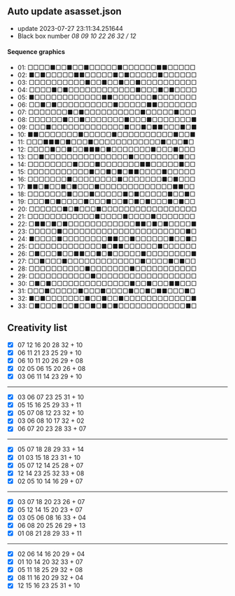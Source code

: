 ## Auto update asasset.json

* update 2023-07-27 23:11:34.251644
* Black box number _08 09 10 22 26 32 / 12_
#### Sequence graphics

* 01: □□□□■□□■□□■□□□□□■□□□□□□■■□□□□□
* 02: ■□■□□□□□■■□□□□□■□■□□□□□■□□□□□□
* 03: □□□□□□□□□□■□□■□□■□□■□□□□□□□□□□
* 04: □□□□■□■□□□□□□□□□□□□■□□□■□■□□□□
* 05: ■□□□□□□□□□□□□■■□□□□□□□■□□□□□□□
* 06: □□■□■□□□□□□□□□□■□□□□□■■□□□□□□□
* 07: □□□□□□□■□■□□□□□□□□□□■□□□□□■□□□
* 08: □□□□□□■□□■□□□□□□□■□□□■□□□□□□□■
* 09: □□□■□□□□□□□□□□□□□■□□■□■■□□□■□■
* 10: ■■□□□□□□□■□□□□□■□□□□□□□□□□■□□■
* 11: □□□■■■□■□□□■□□□□□□□□□□□□■□□□■□
* 12: □□□□■□□■□□■■■□■□□□□□□□■□□□■□□□
* 13: □□■□□□□□□□□□□□□□□□■□□□□□□□□■□□
* 14: □□□□□□□□■□□□■□□□□□□□■■□□□□□■□□
* 15: □□□□□□□□□□□■□□■□■□■■□□□□■□□□□□
* 16: □□□□□□□■□□□□□□□□■□□□□□□□■□■□□□
* 17: ■■□■□□■□■□□□■□□□□□□□□□□□□□■■□□
* 18: □□□□□□□■□□□■□□□□□■□■□□□□□■□□■□
* 19: □□□■□■□□□□■□□□■□□■□■□■□□□■□■□□
* 20: □□□□□□■□■□□□■□□□□□□□□□□□□□□□□□
* 21: □□□□□□□□□□□□■□□□□■□□□□■□□□□□□□
* 22: □■■□■□■□□□□□□□□□□□□■■□■□■□□□□■
* 23: □□□□□■□□□□□□□□□□□□□□□□□□□□□□■□
* 24: ■□□□□■□□□□□□□□■■□□■□□□□□□■□□■□
* 25: □□□□□□□□□□□□□■□■■□□□□□□■□□□□□□
* 26: □■□□□■□□■■□□■□■□□□□□■□□□□□□□□■
* 27: □□■□□□■□□□□□□□□□□□□□■□□□□■□■□□
* 28: □□□□□□□□□□■□□□□□□□■□□□□□□□□□□□
* 29: □□□□□□□□□□□■□□□□□□□□□□□□□□□□□□
* 30: □■□■□□□□□□□□□□□□□□■□□■□□□■■□□□
* 31: □□□■□□□□□■□□□■□□□□■□□■□■■□□□■□
* 32: ■□■□□□□□□□■□□■□□■□□□□□□□□□□□□■
* 33: □■□□□■□□■□□■□■□■□□□□□□□□□□□□■□
## Creativity list

- [x] 07 12 16 20 28 32 + 10
- [x] 06 11 21 23 25 29 + 10
- [x] 06 10 11 20 26 29 + 08
- [x] 02 05 06 15 20 26 + 08
- [x] 03 06 11 14 23 29 + 10
***
- [x] 03 06 07 23 25 31 + 10
- [x] 05 15 16 25 29 33 + 11
- [x] 05 07 08 12 23 32 + 10
- [x] 03 06 08 10 17 32 + 02
- [x] 06 07 20 23 28 33 + 07
***
- [x] 05 07 18 28 29 33 + 14
- [x] 01 03 15 18 23 31 + 10
- [x] 05 07 12 14 25 28 + 07
- [x] 12 14 23 25 32 33 + 08
- [x] 02 05 10 14 16 29 + 07
***
- [x] 03 07 18 20 23 26 + 07
- [x] 05 12 14 15 20 23 + 07
- [x] 03 05 06 08 16 33 + 04
- [x] 06 08 20 25 26 29 + 13
- [x] 01 08 21 28 29 33 + 11
***
- [x] 02 06 14 16 20 29 + 04
- [x] 01 10 14 20 32 33 + 07
- [x] 05 11 18 25 29 32 + 08
- [x] 08 11 16 20 29 32 + 04
- [x] 12 15 16 23 25 31 + 10
